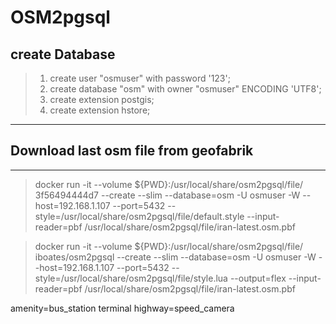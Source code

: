 # OSM2pgsql
## create Database
> 1. create user "osmuser" with password '123'; 
> 2. create database "osm" with owner "osmuser"   ENCODING 'UTF8'; 
> 3. create extension postgis; 
> 4. create extension hstore;

---
## Download last osm file from geofabrik

---

> docker run -it   --volume ${PWD}:/usr/local/share/osm2pgsql/file/ 3f56494444d7 --create --slim  --database=osm -U osmuser -W  --host=192.168.1.107 --port=5432 --style=/usr/local/share/osm2pgsql/file/default.style --input-reader=pbf /usr/local/share/osm2pgsql/file/iran-latest.osm.pbf 

> docker run -it   --volume ${PWD}:/usr/local/share/osm2pgsql/file/  iboates/osm2pgsql  --create --slim  --database=osm -U osmuser -W  --host=192.168.1.107 --port=5432 --style=/usr/local/share/osm2pgsql/file/style.lua --output=flex --input-reader=pbf /usr/local/share/osm2pgsql/file/iran-latest.osm.pbf


amenity=bus_station  terminal
highway=speed_camera
